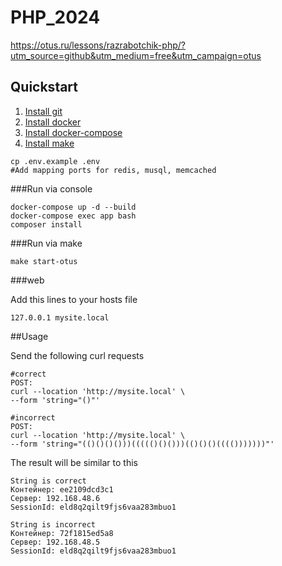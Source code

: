 # PHP_2024

https://otus.ru/lessons/razrabotchik-php/?utm_source=github&utm_medium=free&utm_campaign=otus

## Quickstart

1. [Install git](https://git-scm.com/book/en/v2/Getting-Started-Installing-Git)
2. [Install docker](https://docs.docker.com/install/)
3. [Install docker-compose](https://docs.docker.com/compose/install/)
4. [Install make](https://wiki.ubuntu.com/ubuntu-make)

```
cp .env.example .env
#Add mapping ports for redis, musql, memcached
```

###Run via console

```
docker-compose up -d --build
docker-compose exec app bash
composer install
```

###Run via make

```
make start-otus
```

###web

Add this lines to your hosts file

```
127.0.0.1 mysite.local
```

##Usage 

Send the following curl requests
```
#correct
POST:
curl --location 'http://mysite.local' \
--form 'string="()"'

#incorrect
POST:
curl --location 'http://mysite.local' \
--form 'string="(()()()()))((((()()()))(()()()(((()))))))"'

```
The result will be similar to this
```
String is correct
Контейнер: ee2109dcd3c1
Сервер: 192.168.48.6
SessionId: eld8q2qilt9fjs6vaa283mbuo1
```
```
String is incorrect
Контейнер: 72f1815ed5a8
Сервер: 192.168.48.5
SessionId: eld8q2qilt9fjs6vaa283mbuo1
```

